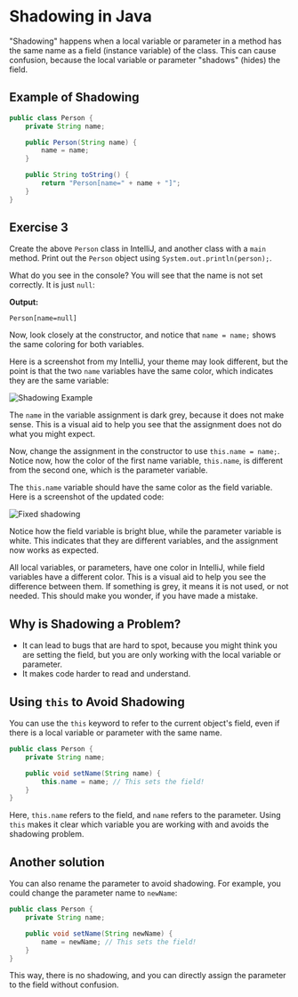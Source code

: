 # Shadowing in Java

"Shadowing" happens when a local variable or parameter in a method has the same name as a field (instance variable) of the class. This can cause confusion, because the local variable or parameter "shadows" (hides) the field.

## Example of Shadowing

```java
public class Person {
    private String name;

    public Person(String name) {
        name = name; 
    }

    public String toString() {
        return "Person[name=" + name + "]";
    }
}
```

## Exercise 3
Create the above `Person` class in IntelliJ, and another class with a `main` method. Print out the `Person` object using `System.out.println(person);`. 


What do you see in the console? You will see that the name is not set correctly. It is just `null`:

**Output:**
```
Person[name=null]
```

Now, look closely at the constructor, and notice that `name = name;` shows the same coloring for both variables.

Here is a screenshot from my IntelliJ, your theme may look different, but the point is that the two `name` variables have the same color, which indicates they are the same variable:

![Shadowing Example](Resources/2025-08-07%2010_28_33-Pro1%20–%20Person.java.png)

The `name` in the variable assignment is dark grey, because it does not make sense. This is a visual aid to help you see that the assignment does not do what you might expect.

Now, change the assignment in the constructor to use `this.name = name;`. Notice now, how the color of the first name variable, `this.name`, is different from the second one, which is the parameter variable. 

The `this.name` variable should have the same color as the field variable. Here is a screenshot of the updated code:

![Fixed shadowing](Resources/2025-08-07%2010_30_43-Pro1%20–%20Person.java.png)

Notice how the field variable is bright blue, while the parameter variable is white. This indicates that they are different variables, and the assignment now works as expected.

All local variables, or parameters, have one color in IntelliJ, while field variables have a different color. This is a visual aid to help you see the difference between them.
If something is grey, it means it is not used, or not needed. This should make you wonder, if you have made a mistake.


## Why is Shadowing a Problem?

- It can lead to bugs that are hard to spot, because you might think you are setting the field, but you are only working with the local variable or parameter.
- It makes code harder to read and understand.

## Using `this` to Avoid Shadowing

You can use the `this` keyword to refer to the current object's field, even if there is a local variable or parameter with the same name.

```java
public class Person {
    private String name;

    public void setName(String name) {
        this.name = name; // This sets the field!
    }
}
```

Here, `this.name` refers to the field, and `name` refers to the parameter. Using `this` makes it clear which variable you are working with and avoids the shadowing problem.

## Another solution
You can also rename the parameter to avoid shadowing. For example, you could change the parameter name to `newName`:

```java
public class Person {
    private String name;

    public void setName(String newName) {
        name = newName; // This sets the field!
    }
}
```

This way, there is no shadowing, and you can directly assign the parameter to the field without confusion.
